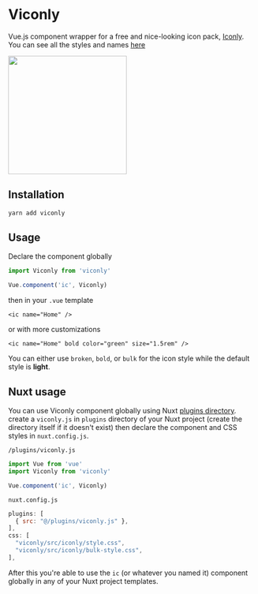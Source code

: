# Viconly
Vue.js component wrapper for a free and nice-looking icon pack, [Iconly](https://piqodesign.gumroad.com/l/iconly).
You can see all the styles and names [here](https://amirrezajef.ir/iconly/demo.html)

<img height="240" src="https://beatly-video.s3.ir-thr-at1.arvanstorage.com/viconly_poster.jpg" />

## Installation
```bash
yarn add viconly
```

## Usage
Declare the component globally
```js
import Viconly from 'viconly'

Vue.component('ic', Viconly)
```
then in your `.vue` template
```vue
<ic name="Home" />
```
or with more customizations
```vue
<ic name="Home" bold color="green" size="1.5rem" />
```
You can either use `broken`, `bold`, or `bulk` for the icon style while the default style is __light__.


## Nuxt usage
You can use Viconly component globally using Nuxt [plugins directory](https://nuxtjs.org/docs/directory-structure/plugins/).
create a `viconly.js` in `plugins` directory of your Nuxt project (create the directory itself if it doesn't exist) then declare the component and CSS styles in `nuxt.config.js`.

`/plugins/viconly.js`
```js
import Vue from 'vue'
import Viconly from 'viconly'

Vue.component('ic', Viconly)
```
`nuxt.config.js`
```js
plugins: [
  { src: "@/plugins/viconly.js" },
],
css: [
  "viconly/src/iconly/style.css",
  "viconly/src/iconly/bulk-style.css",
],
```
After this you're able to use the `ic` (or whatever you named it) component globally in any of your Nuxt project templates.
